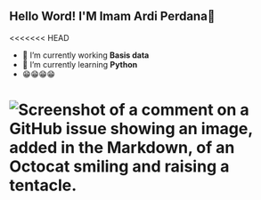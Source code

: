 ## Hello Word! I'M Imam Ardi Perdana👋

<!--
**Imamk48/Imamk48** is a ✨ _special_ ✨ repository because its `README.md` (this file) appears on your GitHub profile.

Here are some ideas to get you started:

- 🔭 I’m currently working on ...
- 🌱 I’m currently learning ...
- 👯 I’m looking to collaborate on ...
- 🤔 I’m looking for help with ...
- 💬 Ask me about ...
- 📫 How to reach me: ...
- 😄 Pronouns: ...
- ⚡ Fun fact: ...
-->

<<<<<<< HEAD
- 🔭 I’m currently working **Basis data** 
- 🌱 I’m currently learning **Python**
- 😁😁😁😁

![Screenshot of a comment on a GitHub issue showing an image, added in the Markdown, of an Octocat smiling and raising a tentacle.](https://media2.giphy.com/media/v1.Y2lkPTc5MGI3NjExN295andjNnQ0MmEybjM2ZG04MXpxMG14bTFmcm1qNDcyM2t3bjhldiZlcD12MV9pbnRlcm5hbF9naWZfYnlfaWQmY3Q9Zw/8Zaoyr0zW9NJLiF6Pv/giphy.gif)
=======
